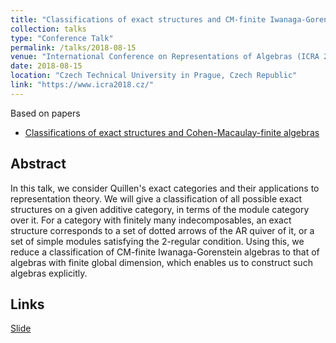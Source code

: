 ```yaml
---
title: "Classifications of exact structures and CM-finite Iwanaga-Gorenstein algebras"
collection: talks
type: "Conference Talk"
permalink: /talks/2018-08-15
venue: "International Conference on Representations of Algebras (ICRA 2018)"
date: 2018-08-15
location: "Czech Technical University in Prague, Czech Republic"
link: "https://www.icra2018.cz/"
---
```


Based on papers
- [Classifications of exact structures and Cohen-Macaulay-finite algebras](/paper/exact-str)

## Abstract
In this talk, we consider Quillen's exact categories and their applications to representation theory. We will give a classification of all possible exact structures on a given additive category, in terms of the module category over it. For a category with finitely many indecomposables, an exact structure corresponds to a set of dotted arrows of the AR quiver of it, or a set of simple modules satisfying the 2-regular condition. Using this, we reduce a classification of CM-finite Iwanaga-Gorenstein algebras to that of algebras with finite global dimension, which enables us to construct such algebras explicitly.

## Links
[Slide](\files\ICRA2018.pdf)
